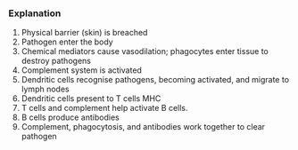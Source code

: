 ### Explanation
1. Physical barrier (skin) is breached
2. Pathogen enter the body
3. Chemical mediators cause vasodilation; phagocytes enter tissue to destroy pathogens
4. Complement system is activated
5. Dendritic cells recognise pathogens, becoming activated, and migrate to lymph nodes
6. Dendritic cells present to T cells MHC
7. T cells and complement help activate B cells.
8. B cells produce antibodies
9. Complement, phagocytosis, and antibodies work together to clear pathogen